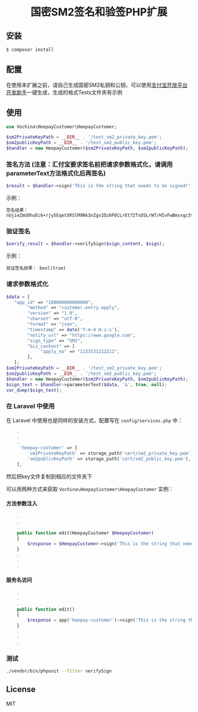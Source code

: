 
<h1 align="center">国密SM2签名和验签PHP扩展</h1>

## 安装

```sh
$ composer install
```

## 配置

在使用本扩展之前，请自己生成国密SM2私钥和公钥，可以使用[支付宝开放平台开发助手](https://opendocs.alipay.com/open/02kipl?pathHash=c5b1c31d)一键生成，生成的格式Tests文件夹有示例

## 使用

```php
use Vochina\HeepayCustomer\HeepayCustomer;

$sm2PrivateKeyPath = __DIR__ . '/test_sm2_private_key.pem';
$sm2publicKeyPath = __DIR__ . '/test_sm2_public_key.pem';
$handler = new HeepayCustomer($sm2PrivateKeyPath, $sm2publicKeyPath);
```

###  签名方法 (注意：汇付宝要求签名前把请求参数格式化，请调用parameterText方法格式化后再签名)

```php
$result = $handler->sign('This is the string that needs to be signed!',"cer_id");
```
示例：

```
签名结果： nUjieZmUOhuEc6+rjy5EqetXRSlM9Nk3nZgv1Dz6P6CLrEt72TsOSLrWT/HIvFwBmsxgc5tHydUyEXXqeSobjA==
```

### 验证签名

```php
$verify_result = $handler->verifySign($sign_content, $sign);
```
示例：

```
验证签名结果： bool(true)
```

### 请求参数格式化

```php
$data = [
   "app_id" => "100000000000000",
        "method" => "customer.entry.apply",
        "version" => "1.0",
        "charset" => "utf-8",
        "format" => "json",
        "timestamp" => date('Y-m-d H:i:s'),
        "notify_url" => "https://www.google.com",
        "sign_type" => "SM2",
        "biz_content" => [
             "apply_no" => "1233231212212",
        ],
   ];
$sm2PrivateKeyPath = __DIR__ . '/test_sm2_private_key.pem';
$sm2publicKeyPath = __DIR__ . '/test_sm2_public_key.pem';
$handler = new HeepayCustomer($sm2PrivateKeyPath, $sm2publicKeyPath);
$sign_text = $handler->parameterText($data, '&', true, null);
var_dump($sign_text);
```

### 在 Laravel 中使用

在 Laravel 中使用也是同样的安装方式，配置写在 `config/services.php` 中：

```php
    .
    .
    .
     'heepay-customer' => [
        'sm2PrivateKeyPath' => storage_path('cert/sm2_private_key.pem'),
        'sm2publicKeyPath' => storage_path('cert/sm2_public_key.pem'),
    ],
```

然后把key文件复制到相应的文件夹下

可以用两种方式来获取 `Vochina\HeepayCustomer\HeepayCustomer` 实例：

#### 方法参数注入

```php
    .
    .
    .
    public function edit(HeepayCustomer $HeepayCustomer)
    {
        $response = $HeepayCustomer->sign('This is the string that needs to be signed!');
    }
    .
    .
    .
```

#### 服务名访问

```php
    .
    .
    .
    public function edit()
    {
        $response = app('heepay-customer')->sign('This is the string that needs to be signed!');
    }
    .
    .
    .

```
### 测试

```bash
./vendor/bin/phpunit --filter verifySign
```

## License

MIT